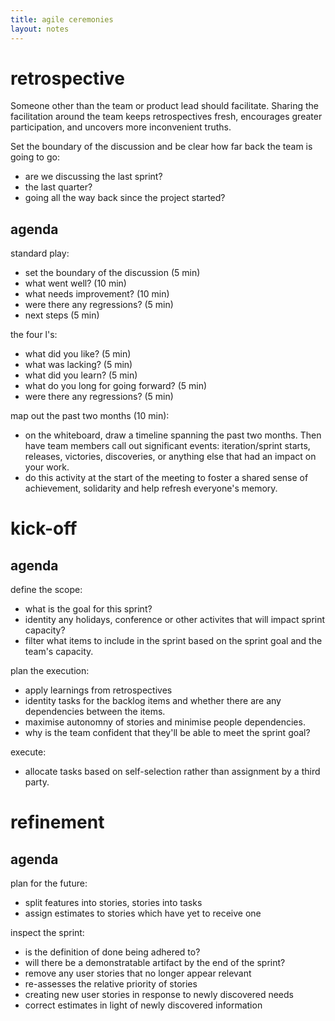 ```yaml
---
title: agile ceremonies
layout: notes
---
```


# retrospective

Someone other than the team or product lead should facilitate. Sharing the facilitation around the team keeps retrospectives fresh, encourages greater participation, and uncovers more inconvenient truths.

Set the boundary of the discussion and be clear how far back the team is going to go:

- are we discussing the last sprint? 
- the last quarter?
- going all the way back since the project started? 

## agenda

standard play:

- set the boundary of the discussion (5 min)
- what went well? (10 min)
- what needs improvement? (10 min)
- were there any regressions? (5 min)
- next steps (5 min)

the four l's:

- what did you like? (5 min)
- what was lacking? (5 min)
- what did you learn? (5 min)
- what do you long for going forward? (5 min)
- were there any regressions? (5 min)

map out the past two months (10 min):

- on the whiteboard, draw a timeline spanning the past two months. Then have team members call out significant events: iteration/sprint starts, releases, victories, discoveries, or anything else that had an impact on your work.
- do this activity at the start of the meeting to foster a shared sense of achievement, solidarity and help refresh everyone's memory.

# kick-off

## agenda

define the scope:

- what is the goal for this sprint?
- identity any holidays, conference or other activites that will impact sprint capacity?
- filter what items to include in the sprint based on the sprint goal and the team's capacity.

plan the execution:

- apply learnings from retrospectives
- identity tasks for the backlog items and whether there are any dependencies between the items.
- maximise autonomny of stories and minimise people dependencies.
- why is the team confident that they'll be able to meet the sprint goal?

execute:

- allocate tasks based on self-selection rather than assignment by a third party.

# refinement

## agenda

plan for the future:

- split features into stories, stories into tasks
- assign estimates to stories which have yet to receive one

inspect the sprint:

- is the definition of done being adhered to?
- will there be a demonstratable artifact by the end of the sprint?
- remove any user stories that no longer appear relevant
- re-assesses the relative priority of stories
- creating new user stories in response to newly discovered needs
- correct estimates in light of newly discovered information
